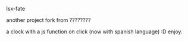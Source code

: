 Isx-fate

another project fork from ????????

a clock with a js function on click (now with spanish language) :D enjoy.